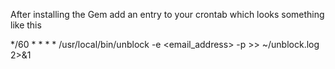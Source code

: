 <p> After installing the Gem add an entry to your crontab which looks something like this</p>

*/60 * * * * /usr/local/bin/unblock -e <email_address> -p <password> >> ~/unblock.log 2>&1
